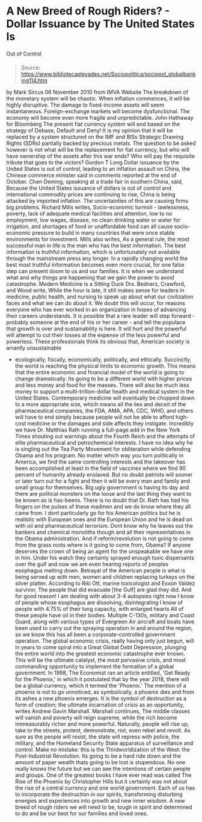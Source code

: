 # A New Breed of Rough Riders? - Dollar Issuance by The United States Is 
Out of Control

> Source: https://www.bibliotecapleyades.net/Sociopolitica/sociopol_globalbanking114.htm

by Mark Sircus
06 November 2010
from
IMVA Website
The breakdown of the monetary system will
be chaotic. When inflation commences, it will be highly disruptive. The
damage to fixed-income assets will seem instantaneous. Foreign-exchange
markets will become dysfunctional. The economy will become even more
fragile and unpredictable.
John Hathaway for Bloomberg
The present fiat currency system will end based on the strategy of
Debase, Default and Deny! It is my opinion that it will be replaced by a
system structured on the IMF and BISs Strategic Drawing Rights (SDRs)
partially backed by precious metals. The question to be asked however is
not what will be the replacement for fiat currency, but who will have
ownership of the assets after this war ends? Who will pay the requisite
tribute that goes to the victors?
Gordon T Long
Dollar issuance by the United States is out of
control, leading to an inflation assault on China, the Chinese commerce
minister said in comments reported at the end of October.
Chen Deming, speaking at a trade fair in
southern China, said,
Because the United States issuance of dollars is out
of control and international commodity prices are continuing to rise, China
is being attacked by imported inflation. The uncertainties of this are
causing firms big problems.
Richard Mills writes,
Socio-economic turmoil - lawlessness,
poverty, lack of adequate medical facilities and attention, low to no
employment, low wages, disease, no clean drinking water or water for
irrigation, and shortages of food or unaffordable food can all cause
socio-economic pressure to build in many countries that were once stable
environments for investment.
Mills also writes,
As a general rule, the most successful man
in life is the man who has the best information.
The best information is truthful information,
which is unfortunately not available through
the mainstream press any
longer.
In a rapidly changing world the best most
truthful information becomes even more crucial, for one false step can
present doom to us and our families. It is when we understand what and why
things are happening that we gain the power to avoid catastrophe.
Modern Medicine is a
Sitting Duck
Drs. Bednarz, Crawford, and Wood write,
While the hour is late, it still makes
sense for leaders in medicine, public health, and nursing to speak up
about what our civilization faces and what we can do about it.
We doubt
this will occur, for reasons everyone who has ever worked in an
organization in hopes of advancing their careers understands.
It is possible that a rare leader will step
forward - probably someone at the end of his or her career - and tell
the populace that growth is over and sustainability is here. It will
hurt and the powerful will attempt to cut their losses at the expense of
the less powerful and powerless.
These professionals think its obvious that,
American society is arrantly unsustainable
- ecologically, fiscally, economically, politically, and ethically.
Succinctly, the world is reaching the physical limits to economic
growth.
This means that the entire economic and
financial model of the world is going to change dramatically.
Its going to
be a different world with higher prices and less money and food for the
masses.
There will also be much less money to support a
multi-trillion-dollar health and medical system in the United States.
Contemporary medicine will eventually be chopped
down to a more appropriate size, which means all the
lies and deceit of the
pharmaceutical companies, the FDA, AMA, APA, CDC, WHO, and others will have
to end simply because people will not be able to afford high-cost medicine
or the damages and side affects they instigate.
Incredibly we have Dr. Matthias Rath running a full-page add in the New York
Times shouting out warnings about the Fourth Reich and the attempts of elite
pharmaceutical and petrochemical interests. I have no idea why he is
singling out the Tea Party Movement for obliteration while defending
Obama
and his program.
No matter which way you turn politically in
America, we find the same controlling interests and the takeover has been
accomplished at least in the field of vaccines where we find 90 percent of
humanity already enslaved. But no doubt patriots will sooner or later turn
out for a fight and then it will be every man and family and small group for
themselves.
Big ugly government is having its day and there
are political monsters on the loose and the last thing they want to be known
as is has-beens.
There is no doubt that Dr. Rath has had his
fingers on the pulses of these madmen and we do know where they all came
from.
I dont particularly go for his American
politics but he is realistic with European ones and the European Union and
he is dead on with oil and pharmaceutical terrorism. Dont know why he
leaves out the
bankers and
chemical monoliths though and all their
representatives in the Obama administration.
And if reform/revolution is not going to come
from the grass roots where is it going to come from, Obama?
If anyone
deserves the crown of being an agent for the unspeakable we have one in him. Under his watch they certainly sprayed enough
toxic dispersants over the gulf and now we are even hearing reports of
peoples esophagus melting down.
Betrayal of the American people is what is
being served up with men, women and children replacing turkeys on the silver
platter.
According to Riki Ott, marine toxicologist and Exxon Valdez survivor,
The people that did evacuate [the Gulf] are
glad they did. And for good reason! I am dealing with about 3-4
autopsies right now
I know of people whose esophagus are dissolving,
disintegrating
I know of people with 4.75% of their lung capacity, with
enlarged hearts
All of these people have oil in their bodies.
Multiple C-130s, military and Coast Guard, along
with various types of Evergreen Air aircraft and boats have been used to
carry out the spraying operation in and around the region, so we know this
has all been a corporate-controlled government operation.
The global economic crisis, really having
only just begun, will in years to come spiral into a Great Global Debt
Depression, plunging the entire world into the greatest economic
catastrophe ever known. This will be the ultimate catalyst, the most
pervasive crisis, and most commanding opportunity to implement the
formation of a global government.
In 1998, The Economist ran an article
entitled, 'Get Ready for the Phoenix,' in which it postulated that by
the year 2018, there will be a global currency, which it termed the
'Phoenix.' The mention of a phoenix is not to go unnoticed, as
symbolically, a phoenix dies and from its ashes a new phoenix emerges.
It is the symbol of destruction as a form of
creation; the ultimate incarnation of crisis as an opportunity, writes
Andrew Gavin Marshall.
Marshall continues,
The middle classes will vanish and poverty
will reign supreme, while the rich become immeasurably richer and more
powerful. Naturally, people will rise up, take to the streets, protest,
demonstrate, riot, even rebel and revolt.
As sure as the people will
resist, the state will repress with police, the military, and the
Homeland Security State apparatus of surveillance and control. Make no
mistake: this is the Thirdworldization of the West: the
Post-Industrial Revolution.
Its going to be a hard ride down and the amount
of paper wealth thats going to be lost is stupendous.
No one really knows the future but we can see
the intentions of certain people and groups.
One of the greatest books I
have ever read was called
The Rise of the Phoenix by Christopher Hills but
it certainly was not about the rise of a central currency and one world
government. Each of us has to incorporate the destruction in our spirits,
transforming disturbing energies and experiences into growth and new inner
wisdom.
A new breed of rough riders we will need to be,
tough in spirit and determined to do and be our best for our families and
loved ones.
